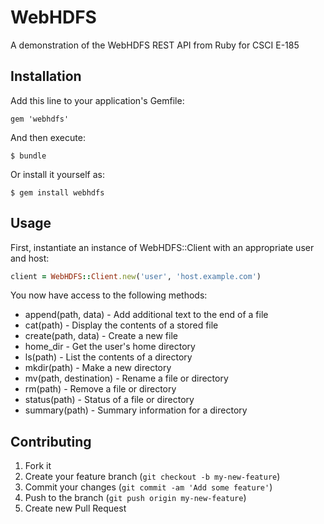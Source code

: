 # WebHDFS

A demonstration of the WebHDFS REST API from Ruby for CSCI E-185

## Installation

Add this line to your application's Gemfile:

    gem 'webhdfs'

And then execute:

    $ bundle

Or install it yourself as:

    $ gem install webhdfs

## Usage

First, instantiate an instance of WebHDFS::Client with an appropriate user and host:

````ruby
client = WebHDFS::Client.new('user', 'host.example.com')
````

You now have access to the following methods:

 * append(path, data) - Add additional text to the end of a file
 * cat(path) - Display the contents of a stored file
 * create(path, data) - Create a new file
 * home_dir - Get the user's home directory
 * ls(path) - List the contents of a directory
 * mkdir(path) - Make a new directory
 * mv(path, destination) - Rename a file or directory
 * rm(path) - Remove a file or directory
 * status(path) - Status of a file or directory
 * summary(path) - Summary information for a directory

## Contributing

1. Fork it
2. Create your feature branch (`git checkout -b my-new-feature`)
3. Commit your changes (`git commit -am 'Add some feature'`)
4. Push to the branch (`git push origin my-new-feature`)
5. Create new Pull Request
